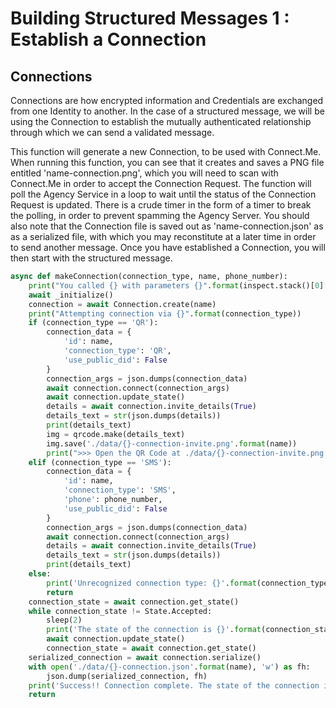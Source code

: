 # Building Structured Messages 1 : Establish a Connection

## Connections

Connections are how encrypted information and Credentials are exchanged from one Identity to another. In the case of a structured message, we will be using the Connection to establish the mutually authenticated relationship through which we can send a validated message. 

This function will generate a new Connection, to be used with Connect.Me. When running this function, you can see that it creates and saves a PNG file entitled 'name-connection.png', which you will need to scan with Connect.Me in order to accept the Connection Request. The function will poll the Agency Service in a loop to wait until the status of the Connection Request is updated. There is a crude timer in the form of a timer to break the polling, in order to prevent spamming the Agency Server. You should also note that the Connection file is saved out as 'name-connection.json' as as a serialized file, with which you may reconstitute at a later time in order to send another message. Once you have established a Connection, you will then start with the structured message.

```python
async def makeConnection(connection_type, name, phone_number):
    print("You called {} with parameters {}".format(inspect.stack()[0][3], ', '.join(['{}={}'.format(k,v) for k,v in locals().items()])))
    await _initialize()
    connection = await Connection.create(name)
    print("Attempting connection via {}".format(connection_type))
    if (connection_type == 'QR'): 
        connection_data = {
            'id': name,
            'connection_type': 'QR',
            'use_public_did': False
        }        
        connection_args = json.dumps(connection_data)
        await connection.connect(connection_args)        
        await connection.update_state()
        details = await connection.invite_details(True)
        details_text = str(json.dumps(details))
        print(details_text)
        img = qrcode.make(details_text)
        img.save('./data/{}-connection-invite.png'.format(name))
        print(">>> Open the QR Code at ./data/{}-connection-invite.png for display, and scan it with connect.me".format(name))
    elif (connection_type == 'SMS'):
        connection_data = {
            'id': name,
            'connection_type': 'SMS',
            'phone': phone_number,
            'use_public_did': False
        }
        connection_args = json.dumps(connection_data)
        await connection.connect(connection_args)
        details = await connection.invite_details(True)
        details_text = str(json.dumps(details))
        print(details_text)
    else:
        print('Unrecognized connection type: {}'.format(connection_type))
        return
    connection_state = await connection.get_state()
    while connection_state != State.Accepted:
        sleep(2)
        print('The state of the connection is {}'.format(connection_state))
        await connection.update_state()
        connection_state = await connection.get_state()
    serialized_connection = await connection.serialize()
    with open('./data/{}-connection.json'.format(name), 'w') as fh:
        json.dump(serialized_connection, fh)
    print('Success!! Connection complete. The state of the connection is {}'.format(connection_state))
    return
```